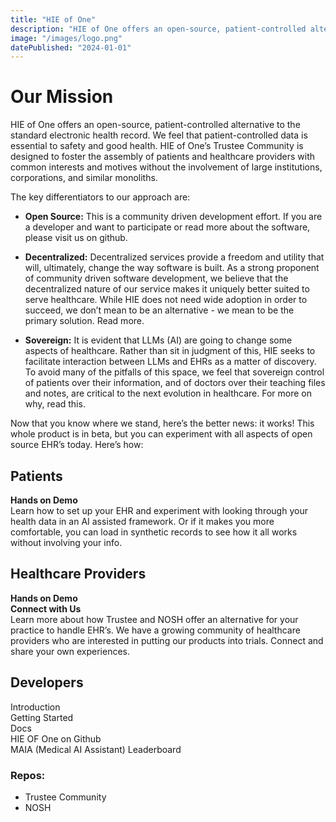 ```yaml
---
title: "HIE of One"
description: "HIE of One offers an open-source, patient-controlled alternative to the standard electronic health record."
image: "/images/logo.png"
datePublished: "2024-01-01"
---
```


# Our Mission

HIE of One offers an open-source, patient-controlled alternative to the standard electronic health record. We feel that patient-controlled data is essential to safety and good health. HIE of One’s Trustee Community is designed to foster the assembly of patients and healthcare providers with common interests and motives without the involvement of large institutions, corporations, and similar monoliths.

The key differentiators to our approach are:

- **Open Source:** This is a community driven development effort. If you are a developer and want to participate or read more about the software, please visit us on github.

- **Decentralized:** Decentralized services provide a freedom and utility that will, ultimately, change the way software is built. As a strong proponent of community driven software development, we believe that the decentralized nature of our service makes it uniquely better suited to serve healthcare. While HIE does not need wide adoption in order to succeed, we don’t mean to be an alternative \- we mean to be the primary solution. Read more.

- **Sovereign:** It is evident that LLMs (AI) are going to change some aspects of healthcare. Rather than sit in judgment of this, HIE seeks to facilitate interaction between LLMs and EHRs as a matter of discovery. To avoid many of the pitfalls of this space, we feel that sovereign control of patients over their information, and of doctors over their teaching files and notes, are critical to the next evolution in healthcare. For more on why, read this.

Now that you know where we stand, here’s the better news: it works\! This whole product is in beta, but you can experiment with all aspects of open source EHR’s today. Here’s how:

## Patients

**Hands on Demo**  
Learn how to set up your EHR and experiment with looking through your health data in an AI assisted framework. Or if it makes you more comfortable, you can load in synthetic records to see how it all works without involving your info.

## Healthcare Providers

**Hands on Demo**  
**Connect with Us**  
Learn more about how Trustee and NOSH offer an alternative for your practice to handle EHR’s. We have a growing community of healthcare providers who are interested in putting our products into trials. Connect and share your own experiences.

## Developers

Introduction  
Getting Started  
Docs  
HIE OF One on Github  
MAIA (Medical AI Assistant) Leaderboard

### Repos:

- Trustee Community
- NOSH
